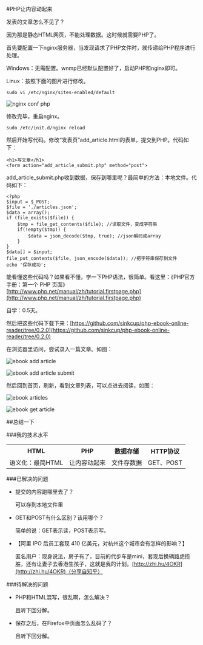 #PHP让内容动起来

发表的文章怎么不见了？

因为那是静态HTML网页，不能处理数据。这时候就需要PHP了。

首先要配置一下nginx服务器，当发现请求了PHP文件时，就传递给PHP程序进行处理。

Windows：无需配置。wnmp已经默认配置好了，启动PHP和nginx即可。

Linux：按照下面的图片进行修改。

    sudo vi /etc/nginx/sites-enabled/default

![nginx conf php](http://com-163-sinkcup-php-web-tutorial-create-online-reader.qiniudn.com/nginx_conf_php.png)

修改完毕，重启nginx。

    sudo /etc/init.d/nginx reload

然后开始写代码。修改“发表页”add_article.html的表单，提交到PHP。代码如下：

    <h1>写文章</h1>
    <form action="add_article_submit.php" method="post">

add_article_submit.php收到数据，保存到哪里呢？最简单的方法：本地文件。代码如下：

    <?php
    $input = $_POST;
    $file = './articles.json';
    $data = array();
    if (file_exists($file)) {
        $tmp = file_get_contents($file); //读取文件，变成字符串
        if(!empty($tmp)) {
            $data = json_decode($tmp, true); //json解码成array
        }
    }
    $data[] = $input;
    file_put_contents($file, json_encode($data)); //把字符串保存到文件
    echo '保存成功';

能看懂这些代码吗？如果看不懂，学一下PHP语法，很简单。看这里：《PHP官方手册：第一个 PHP 页面》[http://www.php.net/manual/zh/tutorial.firstpage.php](http://www.php.net/manual/zh/tutorial.firstpage.php)

自学：0.5天。

然后把这些代码下载下来：[https://github.com/sinkcup/php-ebook-online-reader/tree/0.2.0](https://github.com/sinkcup/php-ebook-online-reader/tree/0.2.0)

在浏览器里访问，尝试录入一篇文章。如图：

![ebook add article](http://com-163-sinkcup-php-web-tutorial-create-online-reader.qiniudn.com/ebook_add_article.png)

![ebook add article submit](http://com-163-sinkcup-php-web-tutorial-create-online-reader.qiniudn.com/ebook_add_article_submit.png)

然后回到首页，刷新，看到文章列表，可以点进去阅读，如图：

![ebook articles](http://com-163-sinkcup-php-web-tutorial-create-online-reader.qiniudn.com/ebook_index_php_articles.png)

![ebook get article](http://com-163-sinkcup-php-web-tutorial-create-online-reader.qiniudn.com/ebook_get_article_php.png)

##总结一下

###我的技术水平

<table>
    <tr>
        <th>HTML</th>
        <th>PHP</th>
        <th>数据存储</th>
        <th>HTTP协议</th>
    </tr>
    <tr>
        <td>语义化：最简HTML</td>
        <td>让内容动起来</td>
        <td>文件存数据</td>
        <td>GET、POST</td>
    </tr>
</table>

###已解决的问题

* 提交的内容跑哪里去了？

    可以存到本地文件里

* GET和POST有什么区别？该用哪个？

    简单的说：GET表示读，POST表示写。

* 【阿里 IPO 后员工套现 410 亿美元，对杭州这个城市会有怎样的影响？】

    匿名用户：现身说法，房子有了，目前的代步车是mini，套现后换辆路虎揽胜，还有让妻子去香港生孩子，这就是我的计划。[http://zhi.hu/4OKR](http://zhi.hu/4OKR)（分享自知乎）

###待解决的问题

* PHP和HTML混写，很乱啊，怎么解决？

    且听下回分解。

* 保存之后，在Firefox中页面怎么乱码了？

    且听下回分解。
